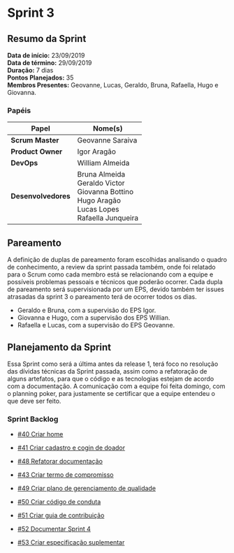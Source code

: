 # Sprint 3

## Resumo da Sprint

**Data de início:** 23/09/2019  
**Data de término:** 29/09/2019  
**Duração:** 7 dias  
**Pontos Planejados:** 35  
**Membros Presentes:** Geovanne, Lucas, Geraldo, Bruna, Rafaella, Hugo e Giovanna.

### Papéis

|Papel|Nome(s)|
|--|--|
|**Scrum Master**|Geovanne Saraiva|
|**Product Owner**|Igor Aragão|
|**DevOps**|William Almeida|
|**Desenvolvedores**|Bruna Almeida </br> Geraldo Victor </br> Giovanna Bottino </br> Hugo Aragão </br> Lucas Lopes </br> Rafaella Junqueira|

## Pareamento

A definição de duplas de pareamento foram escolhidas analisando o quadro de conhecimento, a review da sprint passada também, onde foi relatado para o Scrum como cada membro está se relacionando com a equipe e possíveis problemas pessoais e técnicos que poderão ocorrer. Cada dupla de pareamento será supervisionada por um EPS, devido também ter issues atrasadas da sprint 3 o pareamento terá de ocorrer todos os dias.

- Geraldo e Bruna, com a supervisão do EPS Igor.
- Giovanna e Hugo, com a supervisão dos EPS Willian.
- Rafaella e Lucas, com a supervisão do EPS Geovanne.

## Planejamento da Sprint

Essa Sprint como será a última antes da release 1, terá foco no resolução das dívidas técnicas da Sprint passada, assim como a refatoração de alguns artefatos, para que o código e as tecnologias estejam de acordo com a documentação. A comunicação com a equipe foi feita domingo, com o planning poker, para justamente se certificar que a equipe entendeu o que deve ser feito.

### Sprint Backlog

- [#40 Criar home](https://github.com/fga-eps-mds/2019.2-FoodCare/issues/40)

- [#41 Criar cadastro e cogin de doador](https://github.com/fga-eps-mds/2019.2-FoodCare/issues/41)

- [#48 Refatorar documentação](https://github.com/fga-eps-mds/2019.2-FoodCare/issues/42)

- [#43 Criar termo de compromisso](https://github.com/fga-eps-mds/2019.2-FoodCare/issues/43)

- [#49 Criar plano de gerenciamento de qualidade](https://github.com/fga-eps-mds/2019.2-FoodCare/issues/42)

- [#50 Criar código de conduta ](https://github.com/fga-eps-mds/2019.2-FoodCare/issues/42)

- [#51 Criar guia de contribuição](https://github.com/fga-eps-mds/2019.2-FoodCare/issues/42)

- [#52 Documentar Sprint 4](https://github.com/fga-eps-mds/2019.2-FoodCare/issues/42)

- [#53 Criar especificação suplementar ](https://github.com/fga-eps-mds/2019.2-FoodCare/issues/42)
